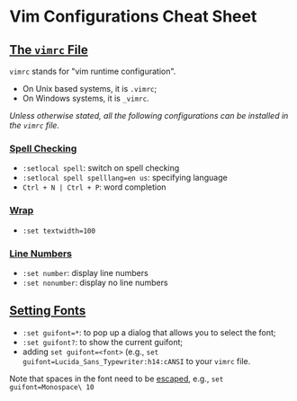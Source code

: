 # Vim Configurations Cheat Sheet

## [The `vimrc` File](http://vim.wikia.com/wiki/Vimrc)
`vimrc` stands for "vim runtime configuration".
- On Unix based systems, it is `.vimrc`;
- On Windows systems, it is `_vimrc`.

*Unless otherwise stated, all the following configurations can be installed in the `vimrc` file.*

### [Spell Checking](https://robots.thoughtbot.com/vim-spell-checking)
- `:setlocal spell`: switch on spell checking
- `:setlocal spell spelllang=en us`: specifying language
- `Ctrl + N | Ctrl + P`: word completion

### [Wrap](https://robots.thoughtbot.com/wrap-existing-text-at-80-characters-in-vim)
- `:set textwidth=100`

### [Line Numbers](http://vim.wikia.com/wiki/Display_line_numbers)
- `:set number`: display line numbers
- `:set nonumber`: display no line numbers

## [Setting Fonts](http://stackoverflow.com/a/17508781/1833118)
- `:set guifont=*`: to pop up a dialog that allows you to select the font;
- `:set guifont?`: to show the current guifont;
- adding `set guifont=<font>` (e.g., `set guifont=Lucida_Sans_Typewriter:h14:cANSI` to your `vimrc` file.

Note that spaces in the font need to be [escaped](http://vim.wikia.com/wiki/Change_font), e.g., `set guifont=Monospace\ 10`
